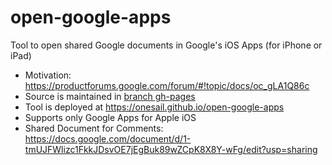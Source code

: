 # open-google-apps
Tool to open shared Google documents in Google's iOS Apps (for iPhone or iPad)

* Motivation: https://productforums.google.com/forum/#!topic/docs/oc_gLA1Q86c
* Source is maintained in [branch gh-pages](https://github.com/onesail/open-google-apps/tree/gh-pages)
* Tool is deployed at https://onesail.github.io/open-google-apps
* Supports only Google Apps for Apple iOS
* Shared Document for Comments: https://docs.google.com/document/d/1-tmUJFWlizc1FkkJDsvOE7jEgBuk89wZCpK8X8Y-wFg/edit?usp=sharing
